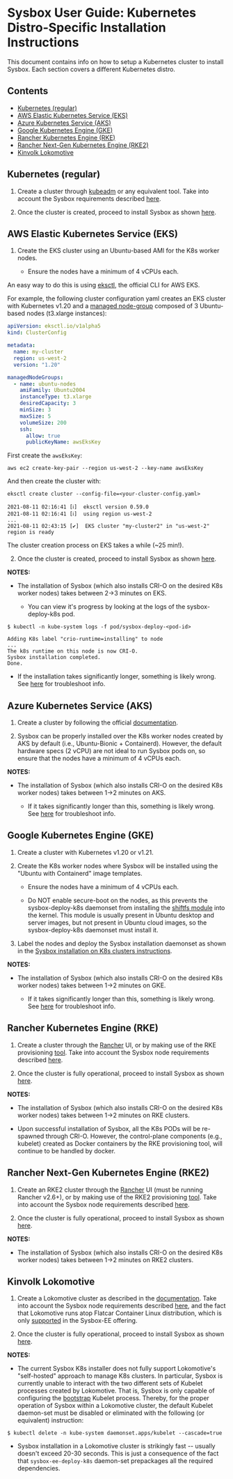 # Sysbox User Guide: Kubernetes Distro-Specific Installation Instructions

This document contains info on how to setup a Kubernetes cluster to install
Sysbox. Each section covers a different Kubernetes distro.

## Contents

-   [Kubernetes (regular)](#kubernetes-(regular))
-   [AWS Elastic Kubernetes Service (EKS)](#aws-elastic-kubernetes-service-eks)
-   [Azure Kubernetes Service (AKS)](#azure-kubernetes-service-aks)
-   [Google Kubernetes Engine (GKE)](#google-kubernetes-engine-gke)
-   [Rancher Kubernetes Engine (RKE)](#rancher-kubernetes-engine-rke)
-   [Rancher Next-Gen Kubernetes Engine (RKE2)](#rancher-next-gen-kubernetes-engine-rke2)
-   [Kinvolk Lokomotive](#kinvolk-lokomotive)


## Kubernetes (regular)

1.  Create a cluster through [kubeadm](https://kubernetes.io/docs/setup/production-environment/tools/kubeadm/create-cluster-kubeadm/)
    or any equivalent tool. Take into account the Sysbox requirements described
    [here](install-k8s.md#kubernetes-worker-node-requirements).

2.  Once the cluster is created, proceed to install Sysbox as shown
    [here](install-k8s.md).

## AWS Elastic Kubernetes Service (EKS)

1.  Create the EKS cluster using an Ubuntu-based AMI for the K8s worker nodes.

    -   Ensure the nodes have a minimum of 4 vCPUs each.

An easy way to do this is using [eksctl](https://eksctl.io/), the official CLI
for AWS EKS.

For example, the following cluster configuration yaml creates an EKS cluster with
Kubernetes v1.20 and a [managed node-group](https://docs.aws.amazon.com/eks/latest/userguide/eks-compute.html)
composed of 3 Ubuntu-based nodes (t3.xlarge instances):

```yaml
apiVersion: eksctl.io/v1alpha5
kind: ClusterConfig

metadata:
  name: my-cluster
  region: us-west-2
  version: "1.20"

managedNodeGroups:
  - name: ubuntu-nodes
    amiFamily: Ubuntu2004
    instanceType: t3.xlarge
    desiredCapacity: 3
    minSize: 3
    maxSize: 5
    volumeSize: 200
    ssh:
      allow: true
      publicKeyName: awsEksKey
```

First create the `awsEksKey`:

```console
aws ec2 create-key-pair --region us-west-2 --key-name awsEksKey
```

And then create the cluster with:

```console
eksctl create cluster --config-file=<your-cluster-config.yaml>

2021-08-11 02:16:41 [ℹ]  eksctl version 0.59.0
2021-08-11 02:16:41 [ℹ]  using region us-west-2
...
2021-08-11 02:43:15 [✔]  EKS cluster "my-cluster2" in "us-west-2" region is ready
```

The cluster creation process on EKS takes a while (~25 min!).

2.  Once the cluster is created, proceed to install Sysbox as shown
    [here](install-k8s.md).

**NOTES:**

-   The installation of Sysbox (which also installs CRI-O on the desired K8s
    worker nodes) takes between 2->3 minutes on EKS.

    -   You can view it's progress by looking at the logs of the sysbox-deploy-k8s pod.

```console
$ kubectl -n kube-system logs -f pod/sysbox-deploy-<pod-id>

Adding K8s label "crio-runtime=installing" to node
...
The k8s runtime on this node is now CRI-O.
Sysbox installation completed.
Done.
```

-   If the installation takes significantly longer, something is likely
    wrong. See [here](troubleshoot-k8s.md) for troubleshoot info.

## Azure Kubernetes Service (AKS)

1.  Create a cluster by following the official [documentation](https://docs.microsoft.com/en-us/azure/aks/kubernetes-walkthrough).

2.  Sysbox can be properly installed over the K8s worker nodes created by
AKS by default (i.e., Ubuntu-Bionic + Containerd). However, the default
hardware specs (2 vCPU) are not ideal to run Sysbox pods on, so ensure that
the nodes have a minimum of 4 vCPUs each.

**NOTES:**

-   The installation of Sysbox (which also installs CRI-O on the desired K8s
    worker nodes) takes between 1->2 minutes on AKS.

    -   If it takes significantly longer than this, something is likely wrong. See
        [here](troubleshoot-k8s.md) for troubleshoot info.

## Google Kubernetes Engine (GKE)

1.  Create a cluster with Kubernetes v1.20 or v1.21.

2.  Create the K8s worker nodes where Sysbox will be installed using the "Ubuntu
    with Containerd" image templates.

    -   Ensure the nodes have a minimum of 4 vCPUs each.

    -   Do NOT enable secure-boot on the nodes, as this prevents the
        sysbox-deploy-k8s daemonset from installing the [shiftfs module](design.md#ubuntu-shiftfs-module)
        into the kernel. This module is usually present in Ubuntu desktop and
        server images, but not present in Ubuntu cloud images, so the
        sysbox-deploy-k8s daemonset must install it.

3.  Label the nodes and deploy the Sysbox installation daemonset as shown in
    the [Sysbox installation on K8s clusters instructions](install-k8s.md).

**NOTES:**

-   The installation of Sysbox (which also installs CRI-O on the desired K8s
    worker nodes) takes between 1->2 minutes on GKE.

    -   If it takes significantly longer than this, something is likely wrong. See
        [here](troubleshoot-k8s.md) for troubleshoot info.

## Rancher Kubernetes Engine (RKE)

1.  Create a cluster through the [Rancher](https://rancher.com/quick-start/) UI,
    or by making use of the RKE provisioning [tool](https://rancher.com/products/rke/).
    Take into account the Sysbox node requirements described
    [here](install-k8s.md#kubernetes-worker-node-requirements).

2.  Once the cluster is fully operational, proceed to install Sysbox as shown
    [here](install-k8s.md).

**NOTES:**

-   The installation of Sysbox (which also installs CRI-O on the desired K8s
    worker nodes) takes between 1->2 minutes on RKE clusters.

-   Upon successful installation of Sysbox, all the K8s PODs will be re-spawned
    through CRI-O. However, the control-plane components (e.g., kubelet) created as
    Docker containers by the RKE provisioning tool, will continue to be handled by
    docker.

## Rancher Next-Gen Kubernetes Engine (RKE2)

1.  Create an RKE2 cluster through the [Rancher](https://rancher.com/quick-start/)
    UI (must be running Rancher v2.6+), or by making use of the RKE2 provisioning
    [tool](https://docs.rke2.io). Take into account the Sysbox node requirements
    described [here](install-k8s.md#kubernetes-worker-node-requirements).

2.  Once the cluster is fully operational, proceed to install Sysbox as shown
    [here](install-k8s.md).

**NOTES:**

-   The installation of Sysbox (which also installs CRI-O on the desired K8s
    worker nodes) takes between 1->2 minutes on RKE2 clusters.

## Kinvolk Lokomotive

1.  Create a Lokomotive cluster as described in the [documentation](https://kinvolk.io/docs/lokomotive/0.9/installer/lokoctl/).
Take into account the Sysbox node requirements described [here](install-k8s.md#kubernetes-worker-node-requirements),
and the fact that Lokomotive runs atop Flatcar Container Linux distribution,
which is only [supported](../distro-compat.md) in the Sysbox-EE offering.

2.  Once the cluster is fully operational, proceed to install Sysbox as shown
    [here](install-k8s.md).

**NOTES:**

-   The current Sysbox K8s installer does not fully support Lokomotive's
"self-hosted" approach to manage K8s clusters. In particular, Sysbox is
currently unable to interact with the two different sets of Kubelet processes
created by Lokomotive. That is, Sysbox is only capable of configuring the
[bootstrap](https://kinvolk.io/docs/lokomotive/latest/how-to-guides/update-bootstrap-kubelet/)
Kubelet process. Thereby, for the proper operation of Sysbox within a Lokomotive
cluster, the default Kubelet daemon-set must be disabled or eliminated with the
following (or equivalent) instruction:

```console
$ kubectl delete -n kube-system daemonset.apps/kubelet --cascade=true
```

-   Sysbox installation in a Lokomotive cluster is strikingly fast -- usually
doesn't exceed 20-30 seconds. This is just a consequence of the fact that
`sysbox-ee-deploy-k8s` daemon-set prepackages all the required dependencies.
